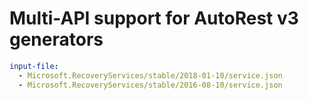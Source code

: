 # Multi-API support for AutoRest v3 generators

``` yaml $(enable-multi-api)
input-file:
  - Microsoft.RecoveryServices/stable/2018-01-10/service.json
  - Microsoft.RecoveryServices/stable/2016-08-10/service.json
```
